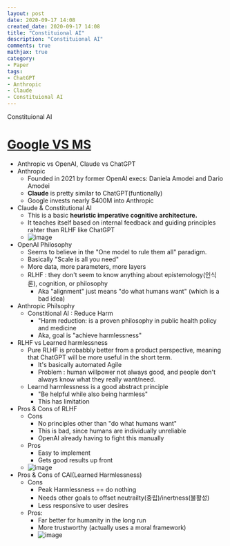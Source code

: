 ```yaml
---
layout: post
date: 2020-09-17 14:08
created_date: 2020-09-17 14:08
title: "Constituional AI"
description: "Constituional AI"
comments: true
mathjax: true
category:
- Paper
tags:
- ChatGPT
- Anthropic
- Claude
- Constituional AI
---
```


Constituional AI

<!--more-->

# [Google VS MS](https://www.youtube.com/watch?v=_TAWaueEmoY)
- Anthropic vs OpenAI, Claude vs ChatGPT
- Anthropic
  - Founded in 2021 by former OpenAI execs: Daniela Amodei and Dario Amodei
  - **Claude** is pretty similar to ChatGPT(funtionally)
  - Google invests nearly $400M into Anthropic
- Claude & Constitutional AI
  - This is a basic **heuristic imperative cognitive architecture.**
  - It teaches itself based on internal feedback and guiding principles rahter than RLHF like ChatGPT
  - ![image](https://user-images.githubusercontent.com/18374514/217284423-f4809f20-8559-43b8-b116-5472e1af336a.png)
- OpenAI Philosophy
  - Seems to believe in the "One model to rule them all" paradigm.
  - Basically "Scale is all you need"
  - More data, more parameters, more layers
  - RLHF : they don't seem to know anything about epistemology(인식론), cognition, or philosophy
    - Aka "alignment" just means "do what humans want" (which is a bad idea)
- Anthropic Philsophy
  - Constitional AI : Reduce Harm
    - "Harm reduction: is a proven philosophy in public health policy and medicine
    - Aka, goal is "achieve harmlessness"
- RLHF vs Learned harmlessness
  - Pure RLHF is probabbly better from a product perspective, meaning that ChatGPT will be more useful in the short term.
    - It's basically automated Agile
    - Problem : human willpower not always good, and people don't always know what they really want/need.
  - Learnd harmlessness is a good abstract principle
    - "Be helpful while also being harmless"
    - This has limitation
- Pros & Cons of RLHF
  - Cons
    - No principles other than "do what humans want"
    - This is bad, since humans are individually unreliable
    - OpenAI already having to fight this manually
  - Pros
    - Easy to implement
    - Gets good results up front
  - ![image](https://user-images.githubusercontent.com/18374514/217289910-74787c15-23b6-41d4-8612-79defbde7d14.png)
- Pros & Cons of CAI(Learned Harmlessness)
  - Cons
    - Peak Harmlessness == do nothing
    - Needs other goals to offset neutrailty(중립)/inertness(불활성)
    - Less responsive to user desires
  - Pros:
    - Far better for humanity in the long run
    - More trustworthy (actually uses a moral framework)
    - ![image](https://user-images.githubusercontent.com/18374514/217290658-de97f841-41b3-48c0-bae3-aa6474be7ee3.png)
